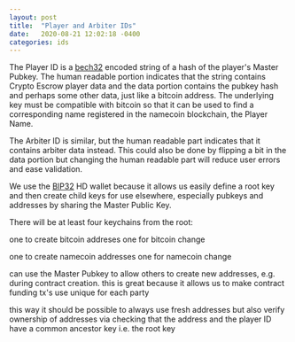 ```yaml
---
layout: post
title:  "Player and Arbiter IDs"
date:   2020-08-21 12:02:18 -0400
categories: ids
---
```


The Player ID is a [bech32](https://en.bitcoin.it/wiki/BIP_0173) encoded string of a hash of the player's Master Pubkey. The human readable portion indicates that the string contains Crypto Escrow player data and the data portion contains the pubkey hash and perhaps some other data, just like a bitcoin address. The underlying key must be compatible with bitcoin so that it can be used to find a corresponding name registered in the namecoin blockchain, the Player Name.

The Arbiter ID is similar, but the human readable part indicates that it contains arbiter data instead. This could also be done by flipping a bit in the data portion but changing the human readable part will reduce user errors and ease validation.

We use the [BIP32](https://en.bitcoin.it/wiki/BIP_0032) HD wallet because it allows us easily define a root key and then create child keys for use elsewhere, especially pubkeys and addresses by sharing the Master Public Key.

There will be at least four keychains from the root:

one to create bitcoin addreses 
one for bitcoin change

one to create namecoin addresses
one for namecoin change

can use the Master Pubkey to allow others to create new addresses, e.g. during contract creation. this is great because it allows us to make contract funding tx's use unique for each party

this way it should be possible to always use fresh addresses but also verify ownership of addresses via checking that the address and the player ID have a common ancestor key i.e. the root key
